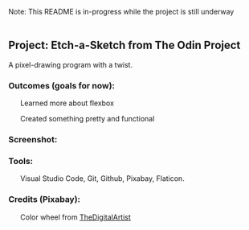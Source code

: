 <p>Note: This README is in-progress while the project is still underway
<br></br>
<h2>Project: Etch-a-Sketch from The Odin Project</h2>
A pixel-drawing program with a twist.
<h3>Outcomes (goals for now):</h3>
<ul>Learned more about flexbox</ul>
<ul>Created something pretty and functional</ul>
<h3>Screenshot:</h3>
<h3>Tools:</h3>
<ul>Visual Studio Code, Git, Github, Pixabay, Flaticon.</ul>
<h3>Credits (Pixabay):</h3>
<ul>Color wheel from <a href="https://pixabay.com/users/thedigitalartist-202249/">TheDigitalArtist</a></ul>

